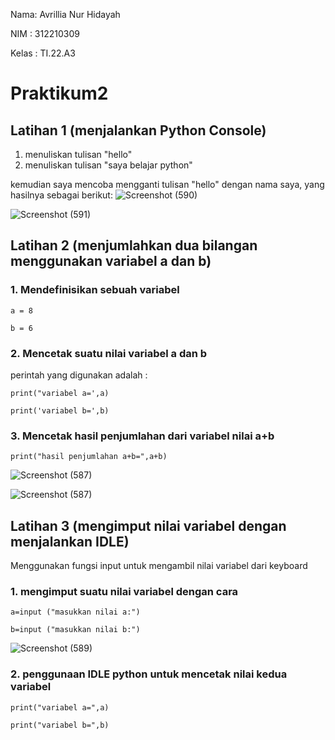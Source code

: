 Nama: Avrillia Nur Hidayah

NIM : 312210309

Kelas : TI.22.A3

# Praktikum2

## Latihan 1 (menjalankan Python Console)

1. menuliskan tulisan "hello"
2. menuliskan tulisan "saya belajar python"

kemudian saya mencoba mengganti tulisan "hello" dengan nama saya, yang hasilnya sebagai berikut:
![Screenshot (590)](https://user-images.githubusercontent.com/115686359/197114634-049ebc89-be14-46d7-b5e9-1be76992af88.png)

![Screenshot (591)](https://user-images.githubusercontent.com/115686359/197117080-f9ae7e23-8937-4616-9f02-6e4c0371de14.png)

## Latihan 2 (menjumlahkan dua bilangan menggunakan variabel a dan b)
### 1. Mendefinisikan sebuah variabel

```
a = 8

b = 6
```

### 2. Mencetak suatu nilai variabel a dan b
perintah yang digunakan adalah : 

```
print("variabel a=',a)

print('variabel b=',b)
```

### 3. Mencetak hasil penjumlahan dari variabel nilai a+b

```
print("hasil penjumlahan a+b=",a+b)
```

![Screenshot (587)](https://user-images.githubusercontent.com/115686359/197118741-defd9562-dd30-4dd5-9775-798d31408cc5.png)

![Screenshot (587)](https://user-images.githubusercontent.com/115686359/197118899-dad1498e-243d-4cf3-9297-e576007e1c75.png)

## Latihan 3 (mengimput nilai variabel dengan menjalankan IDLE)
Menggunakan fungsi input untuk mengambil nilai variabel dari keyboard
### 1. mengimput suatu nilai variabel dengan cara

```
a=input ("masukkan nilai a:")

b=input ("masukkan nilai b:")
```

![Screenshot (589)](https://user-images.githubusercontent.com/115686359/197121969-18d9c61c-6475-40a1-9b0c-777592a25af7.png)

### 2. penggunaan IDLE python untuk mencetak nilai kedua variabel

```
print("variabel a=",a)

print("variabel b=",b)
```





